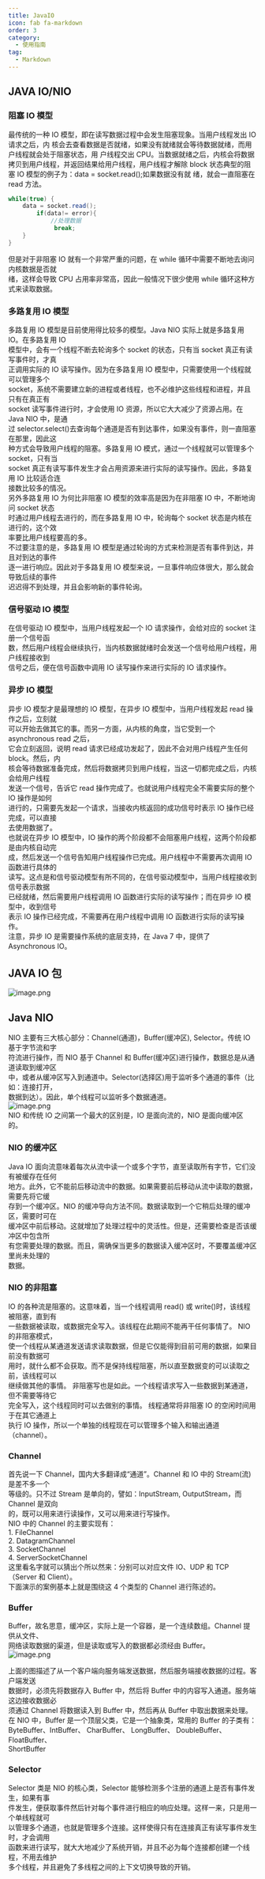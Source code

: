 ```yaml
---
title: JavaIO
icon: fab fa-markdown
order: 3
category:
  - 使用指南
tag:
  - Markdown
---
```


## JAVA IO/NIO

<a name="B5Jmh"></a>

### 阻塞 IO 模型

最传统的一种 IO 模型，即在读写数据过程中会发生阻塞现象。当用户线程发出 IO 请求之后，内 核会去查看数据是否就绪，如果没有就绪就会等待数据就绪，而用户线程就会处于阻塞状态，用 户线程交出 CPU。当数据就绪之后，内核会将数据拷贝到用户线程，并返回结果给用户线程，用户线程才解除 block 状态典型的阻塞 IO 模型的例子为：data = socket.read();如果数据没有就 绪，就会一直阻塞在 read 方法。

```java
while(true) {
    data = socket.read();
    	if(data!= error){
    		//处理数据
   			 break;
    }
}
```

但是对于非阻塞 IO 就有一个非常严重的问题，在 while 循环中需要不断地去询问内核数据是否就 <br />绪，这样会导致 CPU 占用率非常高，因此一般情况下很少使用 while 循环这种方式来读取数据。
<a name="ngdIa"></a>

### 多路复用 IO 模型

多路复用 IO 模型是目前使用得比较多的模型。Java NIO 实际上就是多路复用 IO。在多路复用 IO <br />模型中，会有一个线程不断去轮询多个 socket 的状态，只有当 socket 真正有读写事件时，才真 <br />正调用实际的 IO 读写操作。因为在多路复用 IO 模型中，只需要使用一个线程就可以管理多个 <br />socket，系统不需要建立新的进程或者线程，也不必维护这些线程和进程，并且只有在真正有 <br />socket 读写事件进行时，才会使用 IO 资源，所以它大大减少了资源占用。在 Java NIO 中，是通 <br />过 selector.select()去查询每个通道是否有到达事件，如果没有事件，则一直阻塞在那里，因此这 <br />种方式会导致用户线程的阻塞。多路复用 IO 模式，通过一个线程就可以管理多个 socket，只有当 <br />socket 真正有读写事件发生才会占用资源来进行实际的读写操作。因此，多路复用 IO 比较适合连 <br />接数比较多的情况。 <br />另外多路复用 IO 为何比非阻塞 IO 模型的效率高是因为在非阻塞 IO 中，不断地询问 socket 状态 <br />时通过用户线程去进行的，而在多路复用 IO 中，轮询每个 socket 状态是内核在进行的，这个效 <br />率要比用户线程要高的多。 <br />不过要注意的是，多路复用 IO 模型是通过轮询的方式来检测是否有事件到达，并且对到达的事件 <br />逐一进行响应。因此对于多路复用 IO 模型来说，一旦事件响应体很大，那么就会导致后续的事件 <br />迟迟得不到处理，并且会影响新的事件轮询。
<a name="Y8PSj"></a>

### 信号驱动 IO 模型

在信号驱动 IO 模型中，当用户线程发起一个 IO 请求操作，会给对应的 socket 注册一个信号函 <br />数，然后用户线程会继续执行，当内核数据就绪时会发送一个信号给用户线程，用户线程接收到 <br />信号之后，便在信号函数中调用 IO 读写操作来进行实际的 IO 请求操作。
<a name="uzhG2"></a>

### 异步 IO 模型

异步 IO 模型才是最理想的 IO 模型，在异步 IO 模型中，当用户线程发起 read 操作之后，立刻就 <br />可以开始去做其它的事。而另一方面，从内核的角度，当它受到一个 asynchronous read 之后， <br />它会立刻返回，说明 read 请求已经成功发起了，因此不会对用户线程产生任何 block。然后，内 <br />核会等待数据准备完成，然后将数据拷贝到用户线程，当这一切都完成之后，内核会给用户线程 <br />发送一个信号，告诉它 read 操作完成了。也就说用户线程完全不需要实际的整个 IO 操作是如何 <br />进行的，只需要先发起一个请求，当接收内核返回的成功信号时表示 IO 操作已经完成，可以直接 <br />去使用数据了。 <br />也就说在异步 IO 模型中，IO 操作的两个阶段都不会阻塞用户线程，这两个阶段都是由内核自动完 <br />成，然后发送一个信号告知用户线程操作已完成。用户线程中不需要再次调用 IO 函数进行具体的 <br />读写。这点是和信号驱动模型有所不同的，在信号驱动模型中，当用户线程接收到信号表示数据 <br />已经就绪，然后需要用户线程调用 IO 函数进行实际的读写操作；而在异步 IO 模型中，收到信号 <br />表示 IO 操作已经完成，不需要再在用户线程中调用 IO 函数进行实际的读写操作。 <br />注意，异步 IO 是需要操作系统的底层支持，在 Java 7 中，提供了 Asynchronous IO。

<a name="OwXfl"></a>

## JAVA IO 包

![image.png](https://cdn.nlark.com/yuque/0/2023/png/1635081/1686058929736-4eb504e4-c02d-4304-86d2-e197afbb359a.png?x-oss-process=image%2Fresize%2Cw_790%2Climit_0)
<a name="PbboB"></a>

## Java NIO

NIO 主要有三大核心部分：Channel(通道)，Buffer(缓冲区), Selector。传统 IO 基于字节流和字 <br />符流进行操作，而 NIO 基于 Channel 和 Buffer(缓冲区)进行操作，数据总是从通道读取到缓冲区 <br />中，或者从缓冲区写入到通道中。Selector(选择区)用于监听多个通道的事件（比如：连接打开， <br />数据到达）。因此，单个线程可以监听多个数据通道。<br />![image.png](https://cdn.nlark.com/yuque/0/2023/png/1635081/1686058984936-0affacca-845d-407b-99b5-349f4e2f8c98.png#averageHue=%23f2f2ef&clientId=u53e77f05-9b31-4&from=paste&height=1157&id=u77d58302&originHeight=926&originWidth=1144&originalType=binary&ratio=0.800000011920929&rotation=0&showTitle=false&size=457360&status=done&style=none&taskId=uc0a34f62-3bfc-48d4-b33e-31fee7de9a1&title=&width=1429.9999786913397)<br />NIO 和传统 IO 之间第一个最大的区别是，IO 是面向流的，NIO 是面向缓冲区的。
<a name="wig9D"></a>

### NIO 的缓冲区

Java IO 面向流意味着每次从流中读一个或多个字节，直至读取所有字节，它们没有被缓存在任何 <br />地方。此外，它不能前后移动流中的数据。如果需要前后移动从流中读取的数据，需要先将它缓 <br />存到一个缓冲区。NIO 的缓冲导向方法不同。数据读取到一个它稍后处理的缓冲区，需要时可在 <br />缓冲区中前后移动。这就增加了处理过程中的灵活性。但是，还需要检查是否该缓冲区中包含所 <br />有您需要处理的数据。而且，需确保当更多的数据读入缓冲区时，不要覆盖缓冲区里尚未处理的 <br />数据。
<a name="CgyXb"></a>

### NIO 的非阻塞

IO 的各种流是阻塞的。这意味着，当一个线程调用 read() 或 write()时，该线程被阻塞，直到有 <br />一些数据被读取，或数据完全写入。该线程在此期间不能再干任何事情了。 NIO 的非阻塞模式， <br />使一个线程从某通道发送请求读取数据，但是它仅能得到目前可用的数据，如果目前没有数据可 <br />用时，就什么都不会获取。而不是保持线程阻塞，所以直至数据变的可以读取之前，该线程可以 <br />继续做其他的事情。 非阻塞写也是如此。一个线程请求写入一些数据到某通道，但不需要等待它 <br />完全写入，这个线程同时可以去做别的事情。 线程通常将非阻塞 IO 的空闲时间用于在其它通道上 <br />执行 IO 操作，所以一个单独的线程现在可以管理多个输入和输出通道（channel）。

<a name="gASQH"></a>

### Channel

首先说一下 Channel，国内大多翻译成“通道”。Channel 和 IO 中的 Stream(流)是差不多一个 <br />等级的。只不过 Stream 是单向的，譬如：InputStream, OutputStream，而 Channel 是双向 <br />的，既可以用来进行读操作，又可以用来进行写操作。 <br />NIO 中的 Channel 的主要实现有： <br />1. FileChannel <br />2. DatagramChannel <br />3. SocketChannel <br />4. ServerSocketChannel <br />这里看名字就可以猜出个所以然来：分别可以对应文件 IO、UDP 和 TCP（Server 和 Client）。 <br />下面演示的案例基本上就是围绕这 4 个类型的 Channel 进行陈述的。
<a name="SugaG"></a>

### Buffer

Buffer，故名思意，缓冲区，实际上是一个容器，是一个连续数组。Channel 提供从文件、 <br />网络读取数据的渠道，但是读取或写入的数据都必须经由 Buffer。<br />![image.png](https://cdn.nlark.com/yuque/0/2023/png/1635081/1686386448344-c4320635-95ad-4d49-8cc6-5516eed64584.png#averageHue=%23f8f8f5&clientId=u29c52924-f84c-4&from=paste&height=520&id=uc89e7598&originHeight=416&originWidth=1546&originalType=binary&ratio=0.800000011920929&rotation=0&showTitle=false&size=266607&status=done&style=none&taskId=u1f0897f6-1fec-4f0f-a6fc-2bed28d3a4f&title=&width=1932.4999712035064)

上面的图描述了从一个客户端向服务端发送数据，然后服务端接收数据的过程。客户端发送 <br />数据时，必须先将数据存入 Buffer 中，然后将 Buffer 中的内容写入通道。服务端这边接收数据必 <br />须通过 Channel 将数据读入到 Buffer 中，然后再从 Buffer 中取出数据来处理。 <br />在 NIO 中，Buffer 是一个顶层父类，它是一个抽象类，常用的 Buffer 的子类有： <br />ByteBuffer、IntBuffer、 CharBuffer、 LongBuffer、 DoubleBuffer、FloatBuffer、 <br />ShortBuffer
<a name="rF10C"></a>

### Selector

Selector 类是 NIO 的核心类，Selector 能够检测多个注册的通道上是否有事件发生，如果有事 <br />件发生，便获取事件然后针对每个事件进行相应的响应处理。这样一来，只是用一个单线程就可 <br />以管理多个通道，也就是管理多个连接。这样使得只有在连接真正有读写事件发生时，才会调用 <br />函数来进行读写，就大大地减少了系统开销，并且不必为每个连接都创建一个线程，不用去维护 <br />多个线程，并且避免了多线程之间的上下文切换导致的开销。
